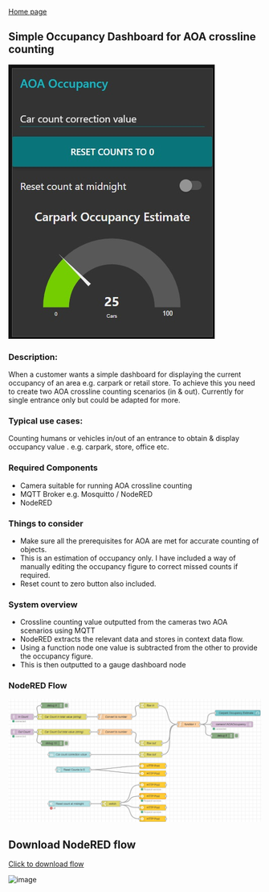 [Home page](README.md)

## Simple Occupancy Dashboard for AOA crossline counting 

![Example of Dashboard](https://github.com/cronsh/nodered-flows/blob/main/Axis-AOA-Crossline-counting-dashboard/AOA_Crossline_occupancy_NR_Dashboard.jpg)

### Description:
 When a customer wants a simple dashboard for displaying the current occupancy of an area e.g. carpark or retail store. To achieve this you need to create two AOA crossline counting scenarios (in & out). Currently for single entrance only but could be adapted for more.

### Typical use cases:
Counting humans or vehicles in/out of an entrance to obtain & display occupancy value . e.g. carpark, store, office etc.

### Required Components
- Camera suitable for running AOA crossline counting
- MQTT Broker e.g. Mosquitto / NodeRED
- NodeRED

### Things to consider
- Make sure all the prerequisites for AOA are met for accurate counting of objects.
- This is an estimation of occupancy only. I have included a way of manually editing the occupancy figure to correct missed counts if required.
- Reset count to zero button also included.

### System overview
- Crossline counting value outputted from the cameras two AOA scenarios using MQTT
- NodeRED extracts the relevant data and stores in context data flow.
- Using a function node one value is subtracted from the other to provide the occupancy figure. 
- This is then outputted to a gauge dashboard node

### NodeRED Flow
![Example Flow](https://github.com/cronsh/nodered-flows/blob/main/Axis-AOA-Crossline-counting-dashboard/AOA%20Crossline%20occupancy%20NR%20Flow.jpg)

## Download NodeRED flow 

[Click to download flow](https://github.com/cronsh/nodered-flows/blob/main/Axis-AOA-Crossline-counting-dashboard/AOA_Crossline_occupancy_NR_Flow.jpg)

![image](https://api.aintegration.team/image/custom-analytics)
